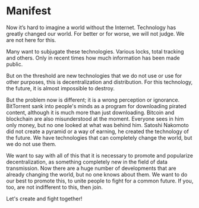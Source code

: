 # Manifest

Now it’s hard to imagine a world without the Internet. Technology has greatly changed our world. For better or for worse, we will not judge. We are not here for this.

Many want to subjugate these technologies. Various locks, total tracking and others. Only in recent times how much information has been made public.

But on the threshold are new technologies that we do not use or use for other purposes, this is decentralization and distribution. For this technology, the future, it is almost impossible to destroy.

But the problem now is different; it is a wrong perception or ignorance. BitTorrent sank into people's minds as a program for downloading pirated content, although it is much more than just downloading. Bitcoin and blockchain are also misunderstood at the moment. Everyone sees in him only money, but no one looked at what was behind him. Satoshi Nakomoto did not create a pyramid or a way of earning, he created the technology of the future. We have technologies that can completely change the world, but we do not use them.

We want to say with all of this that it is necessary to promote and popularize decentralization, as something completely new in the field of data transmission. Now there are a huge number of developments that are already changing the world, but no one knows about them. We want to do our best to promote this, to unite people to fight for a common future. If you, too, are not indifferent to this, then join.

Let's create and fight together!
